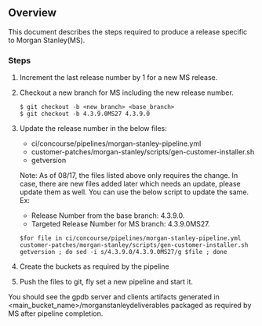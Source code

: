## Overview
This document describes the steps required to produce a release specific to Morgan Stanley(MS).

### Steps
1. Increment the last release number by 1 for a new MS release.
2. Checkout a new branch for MS including the new release number.
	
	```
	$ git checkout -b <new_branch> <base_branch>
	$ git checkout -b 4.3.9.0MS27 4.3.9.0	
	```
3. Update the release number in the below files:
	* ci/concourse/pipelines/morgan-stanley-pipeline.yml
	* customer-patches/morgan-stanley/scripts/gen-customer-installer.sh
	* getversion
	
	Note: As of 08/17, the files listed above only requires the change. In case, there are new files added later which needs an update, please update them as well.
	You can use the below script to update the same.	
	Ex:
	* Release Number from the base branch: 4.3.9.0.
	* Targeted Release Number for MS branch: 4.3.9.0MS27.
	
 	```
 	$for file in ci/concourse/pipelines/morgan-stanley-pipeline.yml customer-patches/morgan-stanley/scripts/gen-customer-installer.sh getversion ; do sed -i s/4.3.9.0/4.3.9.0MS27/g $file ; done
 	```
4. Create the buckets as required by the pipeline
5. Push the files to git, fly set a new pipeline and start it.

You should see the gpdb server and clients artifacts generated in <main_bucket_name>/morganstanleydeliverables packaged as required by MS after pipeline completion.
